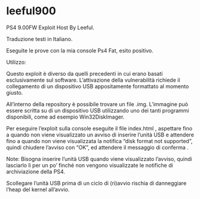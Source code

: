 # leeful900
PS4 9.00FW Exploit Host By Leeful.

Traduzione testi in Italiano.

Eseguite le prove con la mia console Ps4 Fat, esito positivo.

Utilizzo:


Questo exploit è diverso da quelli precedenti in cui erano basati esclusivamente sul software. L’attivazione della vulnerabilità richiede il collegamento di un dispositivo USB appositamente formattato al momento giusto.

All’interno della repository è possibile trovare un file .img. L’immagine può essere scritta su di un dispositivo USB utilizzando uno dei tanti programmi disponibili, come ad esempio Win32DiskImager.

Per eseguire  l’exploit sulla console eseguite il file index.html , aspettare fino a quando non viene visualizzato un avviso di inserire l’unità USB e attendere fino a quando non viene visualizzata la notifica “disk format not supported”, quindi chiudere l’avviso con “OK”, ed attendere il messaggio di conferma .

Note: Bisogna inserire l’unità USB quando viene visualizzato l’avviso, quindi lasciarlo lì per un po’ finché non vengono visualizzate le notifiche di archiviazione della PS4.

Scollegare l’unità USB prima di un ciclo di (ri)avvio rischia di danneggiare l’heap del kernel all’avvio.


